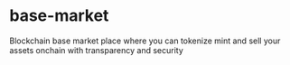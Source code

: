 # base-market
Blockchain base market place where you can tokenize mint and sell your assets onchain with transparency and security
